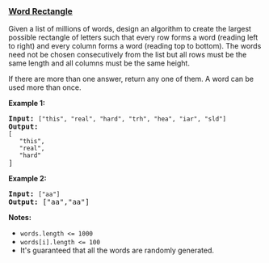 ### [Word Rectangle](https://leetcode.com/problems/word-rectangle-lcci)

<p>Given a list of millions of words, design an algorithm to create the largest possible rectangle of letters such that every row forms a word (reading left to right) and every column forms a word (reading top to bottom). The words need not be chosen consecutively from the list but all rows must be the same length and all columns must be the same height.</p>

<p>If there are more than one answer, return any one of them. A word can be used more than once.</p>

<p><strong>Example 1:</strong></p>

<pre>
<strong>Input:</strong> <code>[&quot;this&quot;, &quot;real&quot;, &quot;hard&quot;, &quot;trh&quot;, &quot;hea&quot;, &quot;iar&quot;, &quot;sld&quot;]</code>
<strong>Output:
</strong><code>[
&nbsp;  &quot;this&quot;,
&nbsp;  &quot;real&quot;,
&nbsp;  &quot;hard&quot;</code>
]</pre>

<p><strong>Example 2:</strong></p>

<pre>
<strong>Input:</strong> <code>[&quot;aa&quot;]</code>
<strong>Output: </strong>[&quot;aa&quot;,&quot;aa&quot;]</pre>

<p><strong>Notes: </strong></p>

<ul>
	<li><code>words.length &lt;= 1000</code></li>
	<li><code>words[i].length &lt;= 100</code></li>
	<li>It&#39;s guaranteed that&nbsp;all the words are randomly generated.</li>
</ul>
